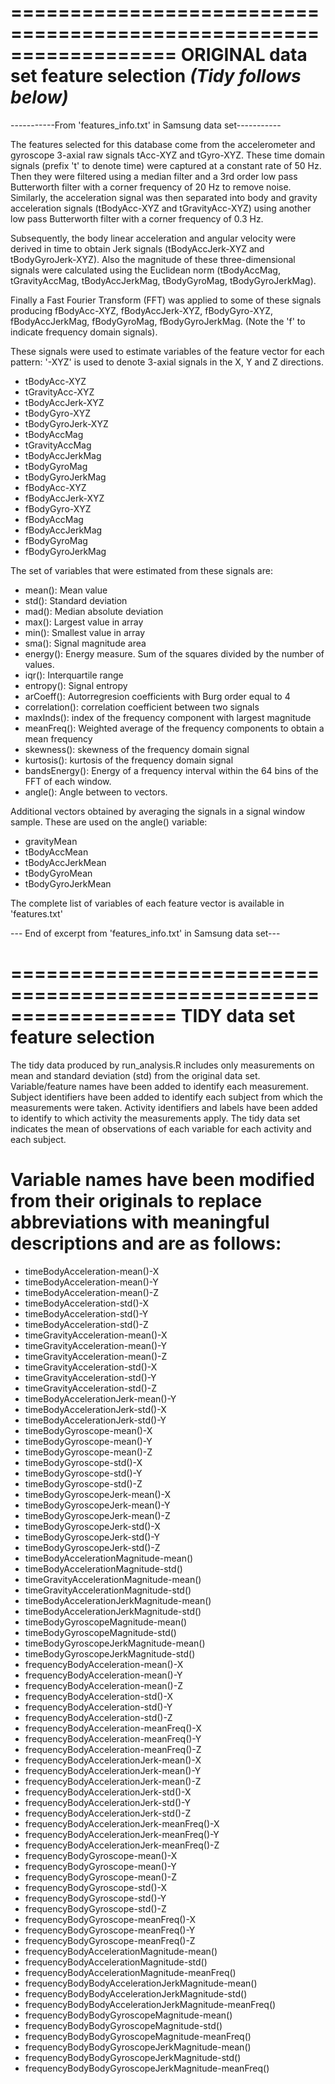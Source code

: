 ==================================================================
ORIGINAL data set feature selection ***(Tidy follows below)***
==================================================================

-----------From 'features_info.txt' in Samsung data set-----------

The features selected for this database come from the accelerometer and gyroscope 3-axial raw signals tAcc-XYZ and tGyro-XYZ. These time domain signals (prefix 't' to denote time) were captured at a constant rate of 50 Hz. Then they were filtered using a median filter and a 3rd order low pass Butterworth filter with a corner frequency of 20 Hz to remove noise. Similarly, the acceleration signal was then separated into body and gravity acceleration signals (tBodyAcc-XYZ and tGravityAcc-XYZ) using another low pass Butterworth filter with a corner frequency of 0.3 Hz. 

Subsequently, the body linear acceleration and angular velocity were derived in time to obtain Jerk signals (tBodyAccJerk-XYZ and tBodyGyroJerk-XYZ). Also the magnitude of these three-dimensional signals were calculated using the Euclidean norm (tBodyAccMag, tGravityAccMag, tBodyAccJerkMag, tBodyGyroMag, tBodyGyroJerkMag). 

Finally a Fast Fourier Transform (FFT) was applied to some of these signals producing fBodyAcc-XYZ, fBodyAccJerk-XYZ, fBodyGyro-XYZ, fBodyAccJerkMag, fBodyGyroMag, fBodyGyroJerkMag. (Note the 'f' to indicate frequency domain signals). 

These signals were used to estimate variables of the feature vector for each pattern:
'-XYZ' is used to denote 3-axial signals in the X, Y and Z directions.

- tBodyAcc-XYZ
- tGravityAcc-XYZ
- tBodyAccJerk-XYZ
- tBodyGyro-XYZ
- tBodyGyroJerk-XYZ
- tBodyAccMag
- tGravityAccMag
- tBodyAccJerkMag
- tBodyGyroMag
- tBodyGyroJerkMag
- fBodyAcc-XYZ
- fBodyAccJerk-XYZ
- fBodyGyro-XYZ
- fBodyAccMag
- fBodyAccJerkMag
- fBodyGyroMag
- fBodyGyroJerkMag

The set of variables that were estimated from these signals are: 

- mean(): Mean value
- std(): Standard deviation
- mad(): Median absolute deviation 
- max(): Largest value in array
- min(): Smallest value in array
- sma(): Signal magnitude area
- energy(): Energy measure. Sum of the squares divided by the number of values. 
- iqr(): Interquartile range 
- entropy(): Signal entropy
- arCoeff(): Autorregresion coefficients with Burg order equal to 4
- correlation(): correlation coefficient between two signals
- maxInds(): index of the frequency component with largest magnitude
- meanFreq(): Weighted average of the frequency components to obtain a mean frequency
- skewness(): skewness of the frequency domain signal 
- kurtosis(): kurtosis of the frequency domain signal 
- bandsEnergy(): Energy of a frequency interval within the 64 bins of the FFT of each window.
- angle(): Angle between to vectors.

Additional vectors obtained by averaging the signals in a signal window sample. These are used on the angle() variable:

- gravityMean
- tBodyAccMean
- tBodyAccJerkMean
- tBodyGyroMean
- tBodyGyroJerkMean

The complete list of variables of each feature vector is available in 'features.txt'

--- End of excerpt from 'features_info.txt' in Samsung data set---


==================================================================
TIDY data set feature selection
==================================================================

The tidy data produced by run_analysis.R includes only measurements on mean and standard deviation (std) from the original data set. Variable/feature names have been added to identify each measurement. Subject identifiers have been added to identify each subject from which the measurements were taken. Activity identifiers and labels have been added to identify to which activity the measurements apply. The tidy data set indicates the mean of observations of each variable for each activity and each subject. 

Variable names have been modified from their originals to replace abbreviations with meaningful descriptions and are as follows:
==================================================================

- timeBodyAcceleration-mean()-X
- timeBodyAcceleration-mean()-Y
- timeBodyAcceleration-mean()-Z
- timeBodyAcceleration-std()-X
- timeBodyAcceleration-std()-Y
- timeBodyAcceleration-std()-Z
- timeGravityAcceleration-mean()-X
- timeGravityAcceleration-mean()-Y
- timeGravityAcceleration-mean()-Z
- timeGravityAcceleration-std()-X
- timeGravityAcceleration-std()-Y
- timeGravityAcceleration-std()-Z
- timeBodyAccelerationJerk-mean()-Y
- timeBodyAccelerationJerk-std()-X
- timeBodyAccelerationJerk-std()-Y
- timeBodyGyroscope-mean()-X
- timeBodyGyroscope-mean()-Y
- timeBodyGyroscope-mean()-Z
- timeBodyGyroscope-std()-X
- timeBodyGyroscope-std()-Y
- timeBodyGyroscope-std()-Z
- timeBodyGyroscopeJerk-mean()-X
- timeBodyGyroscopeJerk-mean()-Y
- timeBodyGyroscopeJerk-mean()-Z
- timeBodyGyroscopeJerk-std()-X
- timeBodyGyroscopeJerk-std()-Y
- timeBodyGyroscopeJerk-std()-Z
- timeBodyAccelerationMagnitude-mean()
- timeBodyAccelerationMagnitude-std()
- timeGravityAccelerationMagnitude-mean()
- timeGravityAccelerationMagnitude-std()
- timeBodyAccelerationJerkMagnitude-mean()
- timeBodyAccelerationJerkMagnitude-std()
- timeBodyGyroscopeMagnitude-mean()
- timeBodyGyroscopeMagnitude-std()
- timeBodyGyroscopeJerkMagnitude-mean()
- timeBodyGyroscopeJerkMagnitude-std()
- frequencyBodyAcceleration-mean()-X
- frequencyBodyAcceleration-mean()-Y
- frequencyBodyAcceleration-mean()-Z
- frequencyBodyAcceleration-std()-X
- frequencyBodyAcceleration-std()-Y
- frequencyBodyAcceleration-std()-Z
- frequencyBodyAcceleration-meanFreq()-X
- frequencyBodyAcceleration-meanFreq()-Y
- frequencyBodyAcceleration-meanFreq()-Z
- frequencyBodyAccelerationJerk-mean()-X
- frequencyBodyAccelerationJerk-mean()-Y
- frequencyBodyAccelerationJerk-mean()-Z
- frequencyBodyAccelerationJerk-std()-X
- frequencyBodyAccelerationJerk-std()-Y
- frequencyBodyAccelerationJerk-std()-Z
- frequencyBodyAccelerationJerk-meanFreq()-X
- frequencyBodyAccelerationJerk-meanFreq()-Y
- frequencyBodyAccelerationJerk-meanFreq()-Z
- frequencyBodyGyroscope-mean()-X
- frequencyBodyGyroscope-mean()-Y
- frequencyBodyGyroscope-mean()-Z
- frequencyBodyGyroscope-std()-X
- frequencyBodyGyroscope-std()-Y
- frequencyBodyGyroscope-std()-Z
- frequencyBodyGyroscope-meanFreq()-X
- frequencyBodyGyroscope-meanFreq()-Y
- frequencyBodyGyroscope-meanFreq()-Z
- frequencyBodyAccelerationMagnitude-mean()
- frequencyBodyAccelerationMagnitude-std()
- frequencyBodyAccelerationMagnitude-meanFreq()
- frequencyBodyBodyAccelerationJerkMagnitude-mean()
- frequencyBodyBodyAccelerationJerkMagnitude-std()
- frequencyBodyBodyAccelerationJerkMagnitude-meanFreq()
- frequencyBodyBodyGyroscopeMagnitude-mean()
- frequencyBodyBodyGyroscopeMagnitude-std()
- frequencyBodyBodyGyroscopeMagnitude-meanFreq()
- frequencyBodyBodyGyroscopeJerkMagnitude-mean()
- frequencyBodyBodyGyroscopeJerkMagnitude-std()
- frequencyBodyBodyGyroscopeJerkMagnitude-meanFreq()